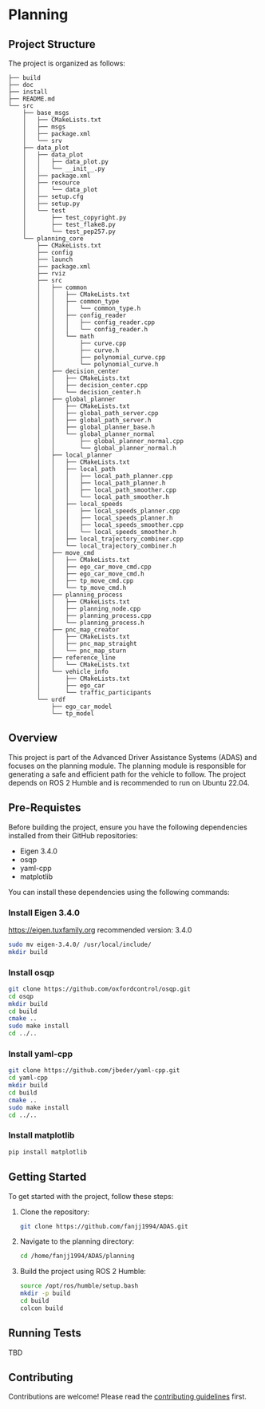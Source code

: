 # Planning
## Project Structure

The project is organized as follows:

```
├── build
├── doc
├── install
├── README.md
└── src
    ├── base_msgs
    │   ├── CMakeLists.txt
    │   ├── msgs
    │   ├── package.xml
    │   └── srv
    ├── data_plot
    │   ├── data_plot
    │   │   ├── data_plot.py
    │   │   └── __init__.py
    │   ├── package.xml
    │   ├── resource
    │   │   └── data_plot
    │   ├── setup.cfg
    │   ├── setup.py
    │   └── test
    │       ├── test_copyright.py
    │       ├── test_flake8.py
    │       └── test_pep257.py
    └── planning_core
        ├── CMakeLists.txt
        ├── config
        ├── launch
        ├── package.xml
        ├── rviz
        ├── src
        │   ├── common
        │   │   ├── CMakeLists.txt
        │   │   ├── common_type
        │   │   │   └── common_type.h
        │   │   ├── config_reader
        │   │   │   ├── config_reader.cpp
        │   │   │   └── config_reader.h
        │   │   └── math
        │   │       ├── curve.cpp
        │   │       ├── curve.h
        │   │       ├── polynomial_curve.cpp
        │   │       └── polynomial_curve.h
        │   ├── decision_center
        │   │   ├── CMakeLists.txt
        │   │   ├── decision_center.cpp
        │   │   └── decision_center.h
        │   ├── global_planner
        │   │   ├── CMakeLists.txt
        │   │   ├── global_path_server.cpp
        │   │   ├── global_path_server.h
        │   │   ├── global_planner_base.h
        │   │   └── global_planner_normal
        │   │       ├── global_planner_normal.cpp
        │   │       └── global_planner_normal.h
        │   ├── local_planner
        │   │   ├── CMakeLists.txt
        │   │   ├── local_path
        │   │   │   ├── local_path_planner.cpp
        │   │   │   ├── local_path_planner.h
        │   │   │   ├── local_path_smoother.cpp
        │   │   │   └── local_path_smoother.h
        │   │   ├── local_speeds
        │   │   │   ├── local_speeds_planner.cpp
        │   │   │   ├── local_speeds_planner.h
        │   │   │   ├── local_speeds_smoother.cpp
        │   │   │   └── local_speeds_smoother.h
        │   │   ├── local_trajectory_combiner.cpp
        │   │   └── local_trajectory_combiner.h
        │   ├── move_cmd
        │   │   ├── CMakeLists.txt
        │   │   ├── ego_car_move_cmd.cpp
        │   │   ├── ego_car_move_cmd.h
        │   │   ├── tp_move_cmd.cpp
        │   │   └── tp_move_cmd.h
        │   ├── planning_process
        │   │   ├── CMakeLists.txt
        │   │   ├── planning_node.cpp
        │   │   ├── planning_process.cpp
        │   │   └── planning_process.h
        │   ├── pnc_map_creator
        │   │   ├── CMakeLists.txt
        │   │   ├── pnc_map_straight
        │   │   └── pnc_map_sturn
        │   ├── reference_line
        │   │   └── CMakeLists.txt
        │   └── vehicle_info
        │       ├── CMakeLists.txt
        │       ├── ego_car
        │       └── traffic_participants
        └── urdf
            ├── ego_car_model
            └── tp_model
```

## Overview

This project is part of the Advanced Driver Assistance Systems (ADAS) and focuses on the planning module. The planning module is responsible for generating a safe and efficient path for the vehicle to follow. The project depends on ROS 2 Humble and is recommended to run on Ubuntu 22.04.

## Pre-Requistes

Before building the project, ensure you have the following dependencies installed from their GitHub repositories:

- Eigen 3.4.0
- osqp
- yaml-cpp
- matplotlib

You can install these dependencies using the following commands:


### Install Eigen 3.4.0
https://eigen.tuxfamily.org
recommended version: 3.4.0
```sh
sudo mv eigen-3.4.0/ /usr/local/include/
mkdir build
```


### Install osqp
```sh
git clone https://github.com/oxfordcontrol/osqp.git
cd osqp
mkdir build
cd build
cmake ..
sudo make install
cd ../..
```

### Install yaml-cpp
```sh
git clone https://github.com/jbeder/yaml-cpp.git
cd yaml-cpp
mkdir build
cd build
cmake ..
sudo make install
cd ../..
```

### Install matplotlib
```sh
pip install matplotlib
```

## Getting Started

To get started with the project, follow these steps:

1. Clone the repository:
    ```sh
    git clone https://github.com/fanjj1994/ADAS.git
    ```
2. Navigate to the planning directory:
    ```sh
    cd /home/fanjj1994/ADAS/planning
    ```
3. Build the project using ROS 2 Humble:
    ```sh
    source /opt/ros/humble/setup.bash
    mkdir -p build
    cd build
    colcon build
    ```

## Running Tests

TBD

## Contributing

Contributions are welcome! Please read the [contributing guidelines](docs/contributing.md) first.